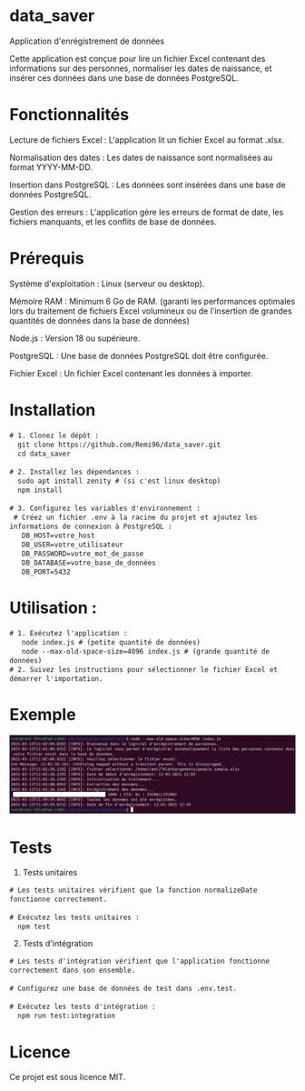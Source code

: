 # data_saver
Application d'enrégistrement de données

Cette application est conçue pour lire un fichier Excel contenant des informations sur des personnes, normaliser les dates de naissance, et insérer ces données dans une base de données PostgreSQL.

# Fonctionnalités

  Lecture de fichiers Excel : L'application lit un fichier Excel au format .xlsx.

  Normalisation des dates : Les dates de naissance sont normalisées au format YYYY-MM-DD.

  Insertion dans PostgreSQL : Les données sont insérées dans une base de données PostgreSQL.

  Gestion des erreurs : L'application gère les erreurs de format de date, les fichiers manquants, et les conflits de base de données.

# Prérequis

  Système d'exploitation : Linux (serveur ou desktop).

  Mémoire RAM : Minimum 6 Go de RAM. (garanti les performances optimales lors du traitement de fichiers Excel volumineux ou de l'insertion de grandes quantités de données dans la base de données)

  Node.js : Version 18 ou supérieure.

  PostgreSQL : Une base de données PostgreSQL doit être configurée.

  Fichier Excel : Un fichier Excel contenant les données à importer.

# Installation

    # 1. Clonez le dépôt :
      git clone https://github.com/Remi96/data_saver.git
      cd data_saver

    # 2. Installez les dépendances :
      sudo apt install zenity # (si c'est linux desktop)
      npm install

    # 3. Configurez les variables d'environnement :
     # Créez un fichier .env à la racine du projet et ajoutez les informations de connexion à PostgreSQL :
       DB_HOST=votre_host
       DB_USER=votre_utilisateur
       DB_PASSWORD=votre_mot_de_passe
       DB_DATABASE=votre_base_de_données
       DB_PORT=5432

# Utilisation :

    # 1. Exécutez l'application :
       node index.js # (petite quantité de données)
       node --max-old-space-size=4096 index.js # (grande quantité de données)
    # 2. Suivez les instructions pour sélectionner le fichier Excel et démarrer l'importation.

# Exemple

![Exemple](https://github.com/Remi96/data_saver/blob/main/sample.png)

# Tests

  1.  Tests unitaires

    # Les tests unitaires vérifient que la fonction normalizeDate fonctionne correctement.

    # Exécutez les tests unitaires :
      npm test

  2.  Tests d'intégration

    # Les tests d'intégration vérifient que l'application fonctionne correctement dans son ensemble.

    # Configurez une base de données de test dans .env.test.

    # Exécutez les tests d'intégration :
      npm run test:integration

# Licence

Ce projet est sous licence MIT.

